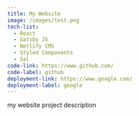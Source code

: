 ```yaml
---
title: My Website
image: /images/test.png
tech-list:
  - React
  - Gatsby JS
  - Netlify CMS
  - Styled Components
  - Sal
code-link: https://www.github.com/
code-label: github
deployment-link: https://www.google.com/
deployment-label: google
---
```


my website project description
